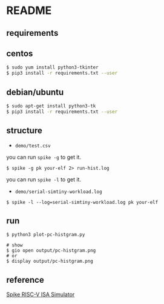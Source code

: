 # README

## requirements

centos
-----------

```bash
$ sudo yum install python3-tkinter
$ pip3 install -r requirements.txt --user
```

debian/ubuntu
---------------

```bash
$ sudo apt-get install python3-tk
$ pip3 install -r requirements.txt --user
```

## structure

- `demo/test.csv` 

you can run `spike -g` to get it.

```
$ spike -g pk your-elf 2> run-hist.log
```

you can run `spike -l` to get it.

- `demo/serial-simtiny-workload.log`

```
$ spike -l --log=serial-simtiny-workload.log pk your-elf
```

## run

```
$ python3 plot-pc-histgram.py

# show
$ gio open output/pc-histgram.png
# or 
$ display output/pc-histgram.png
```

## reference

[Spike RISC-V ISA Simulator](https://github.com/riscv-software-src/riscv-isa-sim)

